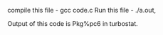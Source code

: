 compile this file - gcc code.c
Run this file - ./a.out,

Output of this code is Pkg%pc6 in turbostat.
